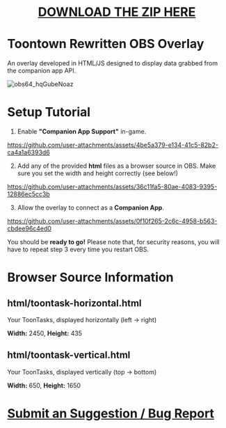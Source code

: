 <h1 align="center"><a href="https://github.com/BoggTech/TTR-OBS/archive/refs/heads/master.zip">DOWNLOAD THE ZIP HERE</a></h1>

# Toontown Rewritten OBS Overlay
An overlay developed in HTML/JS designed to display data grabbed from the companion app API.

![obs64_hqGubeNoaz](https://github.com/user-attachments/assets/869e1c58-63c3-4ad8-94ad-5b4f869d1817)

# Setup Tutorial
1. Enable **"Companion App Support"** in-game.

https://github.com/user-attachments/assets/4be5a379-e134-41c5-82b2-ca4a1a6393d6

  2. Add any of the provided **html** files as a browser source in OBS. Make sure you set the width and height correctly (see below!)

https://github.com/user-attachments/assets/36c11fa5-80ae-4083-9395-12886ec5cc3b

3. Allow the overlay to connect as a **Companion App**.

https://github.com/user-attachments/assets/0f10f265-2c6c-4958-b563-cbdee96c4ed0

You should be **ready to go!** Please note that, for security reasons, you will have to repeat step 3 every time you restart OBS.

# Browser Source Information
## html/toontask-horizontal.html 

Your ToonTasks, displayed horizontally (left -> right)

**Width:** 2450, **Height:** 435

## html/toontask-vertical.html

Your ToonTasks, displayed vertically (top -> bottom)

**Width:** 650, **Height:** 1650

# [Submit an Suggestion / Bug Report](https://github.com/BoggTech/TTR-OBS/issues/new)
